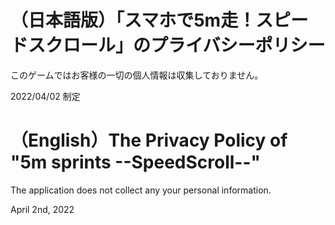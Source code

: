 # （日本語版）「スマホで5m走！スピードスクロール」のプライバシーポリシー
このゲームではお客様の一切の個人情報は収集しておりません。

2022/04/02 制定

# （English）The Privacy Policy of "5m sprints --SpeedScroll--"
The application does not collect any your personal information.

April 2nd, 2022
